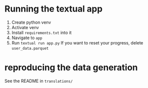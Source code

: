 # Running the textual app
1. Create python venv
2. Activate venv
3. Install `requirements.txt` into it
4. Navigate to `app`
5. Run `textual run app.py`
If you want to reset your progress, delete `user_data.parquet`

# reproducing the data generation
See the README in `translations/`